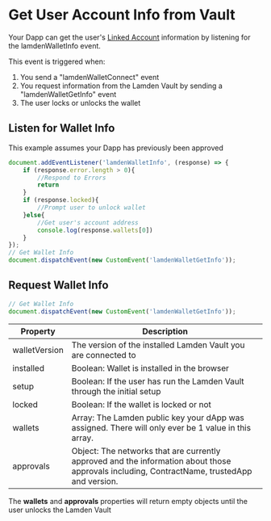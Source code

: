 # Get User Account Info from Vault

Your Dapp can get the user's <u>[Linked Account](/docs/wallet/accounts_linked_overview)</u> information by listening for the lamdenWalletInfo event.

This event is triggered when:

1. You send a "lamdenWalletConnect" event
2. You request information from the Lamden Vault by sending a "lamdenWalletGetInfo" event
3. The user locks or unlocks the wallet 

## Listen for Wallet Info
This example assumes your Dapp has previously been approved
```javascript
document.addEventListener('lamdenWalletInfo', (response) => {
    if (response.error.length > 0){
        //Respond to Errors
        return
    }
    if (response.locked){
        //Prompt user to unlock wallet
    }else{
        //Get user's account address
        console.log(response.wallets[0])
    } 
});
// Get Wallet Info
document.dispatchEvent(new CustomEvent('lamdenWalletGetInfo'));

```

## Request Wallet Info
```javascript
// Get Wallet Info
document.dispatchEvent(new CustomEvent('lamdenWalletGetInfo'));

```

| Property  | Description  |
| ------------- | -----|
| walletVersion | The version of the installed Lamden Vault you are connected to |
| installed | Boolean: Wallet is installed in the browser |
| setup | Boolean: If the user has run the Lamden Vault through the initial setup |
| locked | Boolean: If the wallet is locked or not |
| wallets | Array: The Lamden public key your dApp was assigned.  There will only ever be 1 value in this array. |
| approvals | Object: The networks that are currently approved and the information about those approvals including, ContractName, trustedApp and version. |

The **wallets** and **approvals** properties will return empty objects until the user unlocks the Lamden Vault